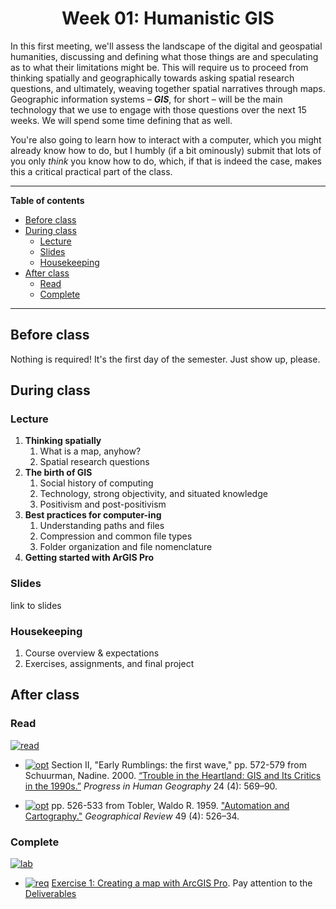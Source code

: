 <div align=center>

# Week 01: Humanistic GIS <!-- omit in toc -->

</div>

In this first meeting, we'll assess the landscape of the digital and geospatial humanities, discussing and defining what those things are and speculating as to what their limitations might be. This will require us to proceed from thinking spatially and geographically towards asking spatial research questions, and ultimately, weaving together spatial narratives through maps. Geographic information systems – ***GIS***, for short – will be the main technology that we use to engage with those questions over the next 15 weeks. We will spend some time defining that as well.

You're also going to learn how to interact with a computer, which you might already know how to do, but I humbly (if a bit ominously) submit that lots of you only *think* you know how to do, which, if that is indeed the case, makes this a critical practical part of the class.

---
**Table of contents**
- [Before class](#before-class)
- [During class](#during-class)
  - [Lecture](#lecture)
  - [Slides](#slides)
  - [Housekeeping](#housekeeping)
- [After class](#after-class)
  - [Read](#read)
  - [Complete](#complete)
---

## Before class

Nothing is required! It's the first day of the semester. Just show up, please.

## During class

### Lecture

1. **Thinking spatially**
   1. What is a map, anyhow?
   2. Spatial research questions
2. **The birth of GIS**
   1. Social history of computing
   2. Technology, strong objectivity, and situated knowledge
   3. Positivism and post-positivism
3. **Best practices for computer-ing**
   1. Understanding paths and files
   2. Compression and common file types
   3. Folder organization and file nomenclature
4. **Getting started with ArGIS Pro**

### Slides

link to slides

### Housekeeping

1. Course overview & expectations
2. Exercises, assignments, and final project

## After class

### Read

[![read]][link]

* [![opt]][link] Section II, "Early Rumblings: the first wave," pp. 572-579 from Schuurman, Nadine. 2000. [“Trouble in the Heartland: GIS and Its Critics in the 1990s.”](https://doi.org/10.1191/030913200100189111) *Progress in Human Geography* 24 (4): 569–90.

* [![opt]][link] pp. 526-533 from Tobler, Waldo R. 1959. ["Automation and Cartography."](https://doi.org/10.2307/212211) *Geographical Review* 49 (4): 526–34.


### Complete

[![lab]][link]

* [![req]][link] [Exercise 1: Creating a map with ArcGIS Pro](./exercises/exercise1.md). Pay attention to the [Deliverables](./exercises/exercise1_basics-india.md#deliverables)

<!-------------------------------------[ Links ]
---------------------------------------->

[link]: #

<!---------------------------------[ Buttons ]--------------------------------->

[req]: https://img.shields.io/badge/REQUIRED-37a779?style=for-the-badge
[opt]: https://img.shields.io/badge/OPTIONAL-blue?style=for-the-badge
[read]: https://img.shields.io/badge/est._time-30_mins-blue
[lab]: https://img.shields.io/badge/est._time-up_to_4_hrs-blue
